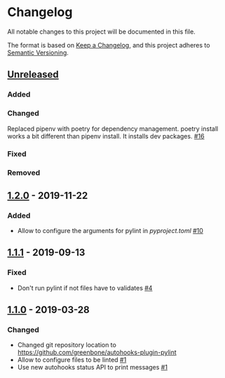 # Changelog

All notable changes to this project will be documented in this file.

The format is based on [Keep a Changelog](https://keepachangelog.com/en/1.0.0/),
and this project adheres to [Semantic Versioning](https://semver.org/spec/v2.0.0.html).

## [Unreleased]

### Added
### Changed

Replaced pipenv with poetry for dependency management. poetry install works a bit different than pipenv install. It installs dev packages. [#16](https://github.com/greenbone/autohooks-plugin-pylint/pull/16)

### Fixed
### Removed

[Unreleased]: https://github.com/greenbone/autohooks-plugin-pylint/compare/v1.2.0...master

## [1.2.0] - 2019-11-22

### Added
* Allow to configure the arguments for pylint in *pyproject.toml* [#10](https://github.com/greenbone/autohooks-plugin-pylint/pull/10)

[1.2.0]: https://github.com/greenbone/autohooks-plugin-pylint/compare/v1.1.1...v1.2.0

## [1.1.1] - 2019-09-13

### Fixed

* Don't run pylint if not files have to validates [#4](https://github.com/greenbone/autohooks-plugin-pylint/pull/4)

## [1.1.0] - 2019-03-28

### Changed

* Changed git repository location to https://github.com/greenbone/autohooks-plugin-pylint
* Allow to configure files to be linted [#1](https://github.com/greenbone/autohooks-plugin-pylint/pull/1)
* Use new autohooks status API to print messages [#1](https://github.com/greenbone/autohooks-plugin-pylint/pull/1)

[1.1.1]: https://github.com/greenbone/autohooks-plugin-pylint/compare/v1.1.0...v1.1.1
[1.1.0]: https://github.com/greenbone/autohooks-plugin-pylint/compare/v1.0.0...v1.1.0
